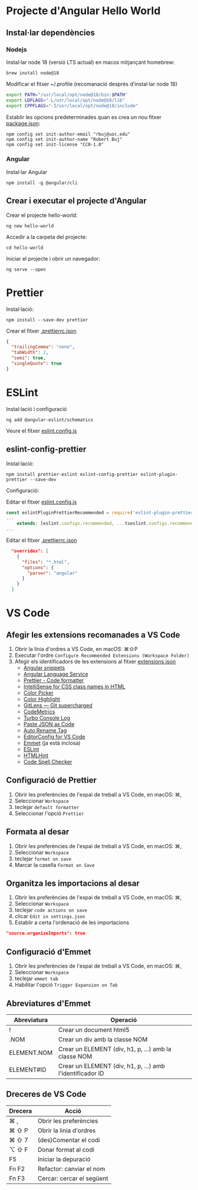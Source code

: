 # Projecte d'Angular Hello World

## Instal·lar dependències

### Nodejs

Instal·lar node 18 (versió LTS actual) en macos mitjançant homebrew:

```
brew install node@18
```

Modificar el fitxer ~/.profile (recomanació després d'instal·lar node 18)

```sh
export PATH="/usr/local/opt/node@18/bin:$PATH"
export LDFLAGS="-L/usr/local/opt/node@18/lib"
export CPPFLAGS="-I/usr/local/opt/node@18/include"
```

Establir les opcions predeterminades quan es crea un nou fitxer [package.json](./package.json):

```
npm config set init-author-email "rbuj@uoc.edu"
npm config set init-author-name "Robert Buj"
npm config set init-license "CC0-1.0"
```

### Angular

Instal·lar Angular

```
npm install -g @angular/cli
```

## Crear i executar el projecte d'Angular

Crear el projecte hello-world:

```
ng new hello-world
```

Accedir a la carpeta del projecte:

```
cd hello-world
```

Iniciar el projecte i obrir un navegador:

```
ng serve --open
```

# Prettier

Instal·lació:

```
npm install --save-dev prettier
```

Crear el fitxer [.prettierrc.json](.prettierrc.json)

```json
{
  "trailingComma": "none",
  "tabWidth": 2,
  "semi": true,
  "singleQuote": true
}
```

# ESLint

Instal·lació i configuració

```
ng add @angular-eslint/schematics
```

Veure el fitxer [eslint.config.js](eslint.config.js)

## eslint-config-prettier

Instal·lació:

```
npm install prettier-eslint eslint-config-prettier eslint-plugin-prettier --save-dev
```

Configuració:

Editar el fitxer [eslint.config.js](eslint.config.js)

```js
const eslintPluginPrettierRecommended = require('eslint-plugin-prettier/recommended');
...
    extends: [eslint.configs.recommended, ...tseslint.configs.recommended, ...tseslint.configs.stylistic, ...angular.configs.tsRecommended, eslintPluginPrettierRecommended],
...
```

Editar el fitxer [.prettierrc.json](.prettierrc.json)

```json
  "overrides": [
    {
      "files": "*.html",
      "options": {
        "parser": "angular"
      }
    }
  ]
```

# VS Code

## Afegir les extensions recomanades a VS Code

1. Obrir la línia d'ordres a VS Code, en macOS: ⌘⇧P
2. Executar l'ordre `Configure Recommended Extensions (Workspace Folder)`
3. Afegir els identificadors de les extensions al fitxer [extensions.json](.vscode/extensions.json)
   - [Angular snippets](https://marketplace.visualstudio.com/items?itemName=johnpapa.Angular2)
   - [Angular Language Service](https://marketplace.visualstudio.com/items?itemName=Angular.ng-template)
   - [Prettier - Code formatter](https://marketplace.visualstudio.com/items?itemName=esbenp.prettier-vscode)
   - [IntelliSense for CSS class names in HTML](https://marketplace.visualstudio.com/items?itemName=Zignd.html-css-class-completion)
   - [Color Picker](https://marketplace.visualstudio.com/items?itemName=anseki.vscode-color)
   - [Color Highlight](https://marketplace.visualstudio.com/items?itemName=naumovs.color-highlight)
   - [GitLens — Git supercharged](https://marketplace.visualstudio.com/items?itemName=eamodio.gitlens)
   - [CodeMetrics](https://marketplace.visualstudio.com/items?itemName=kisstkondoros.vscode-codemetrics)
   - [Turbo Console Log](https://marketplace.visualstudio.com/items?itemName=ChakrounAnas.turbo-console-log)
   - [Paste JSON as Code](https://marketplace.visualstudio.com/items?itemName=quicktype.quicktype)
   - [Auto Rename Tag](https://marketplace.visualstudio.com/items?itemName=formulahendry.auto-rename-tag)
   - [EditorConfig for VS Code](https://marketplace.visualstudio.com/items?itemName=EditorConfig.EditorConfig)
   - [Emmet](https://code.visualstudio.com/docs/editor/emmet) (ja està inclosa)
   - [ESLint](https://marketplace.visualstudio.com/items?itemName=dbaeumer.vscode-eslint)
   - [HTMLHint](https://marketplace.visualstudio.com/items?itemName=HTMLHint.vscode-htmlhint)
   - [Code Spell Checker](https://marketplace.visualstudio.com/items?itemName=streetsidesoftware.code-spell-checker)

## Configuració de Prettier

1. Obrir les preferències de l'espai de treball a VS Code, en macOS: ⌘,
2. Seleccionar `Workspace`
3. teclejar `default formatter`
4. Seleccionar l'opció `Prettier`

## Formata al desar

1. Obrir les preferències de l'espai de treball a VS Code, en macOS: ⌘,
2. Seleccionar `Workspace`
3. teclejar `format on save`
4. Marcar la casella `Format on Save`

## Organitza les importacions al desar

1. Obrir les preferències de l'espai de treball a VS Code, en macOS: ⌘,
2. Seleccionar `Workspace`
3. teclejar `code actions on save`
4. clicar `Edit in settings.json`
5. Establir a certa l'ordenació de les importacions

```json
"source.organizeImports": true
```

## Configuració d'Emmet

1. Obrir les preferències de l'espai de treball a VS Code, en macOS: ⌘,
2. Seleccionar `Workspace`
3. teclejar `emmet tab`
4. Habilitar l'opció `Trigger Expansion on Tab`

## Abreviatures d'Emmet

| Abreviatura | Operació                                                  |
| ----------- | --------------------------------------------------------- |
| !           | Crear un document html5                                   |
| .NOM        | Crear un div amb la classe NOM                            |
| ELEMENT.NOM | Crear un ELEMENT (div, h1, p, ...) amb la classe NOM      |
| ELEMENT#ID  | Crear un ELEMENT (div, h1, p, ...) amb l'identificador ID |

## Dreceres de VS Code

| Drecera | Acció                     |
| ------- | ------------------------- |
| ⌘ ,     | Obrir les preferències    |
| ⌘ ⇧ P   | Obrir la linia d'ordres   |
| ⌘ ⇧ 7   | (des)Comentar el codi     |
| ⌥ ⇧ F   | Donar format al codi      |
| F5      | Iniciar la depuració      |
| Fn F2   | Refactor: canviar el nom  |
| Fn F3   | Cercar: cercar el següent |
